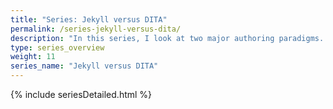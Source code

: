 ```yaml
---
title: "Series: Jekyll versus DITA"
permalink: /series-jekyll-versus-dita/
description: "In this series, I look at two major authoring paradigms. DITA represents the structured authoring paradigm common in tech comm departments. Jekyll represents a static site generator method that is more common with web publishing and front-end development. I'm not really trying to compare two specific tools but instead to look at how tech comm traditionally approaches publishing in contrast to how web publishing tools do publishing."
type: series_overview
weight: 11
series_name: "Jekyll versus DITA"
---
```


{% include seriesDetailed.html %}